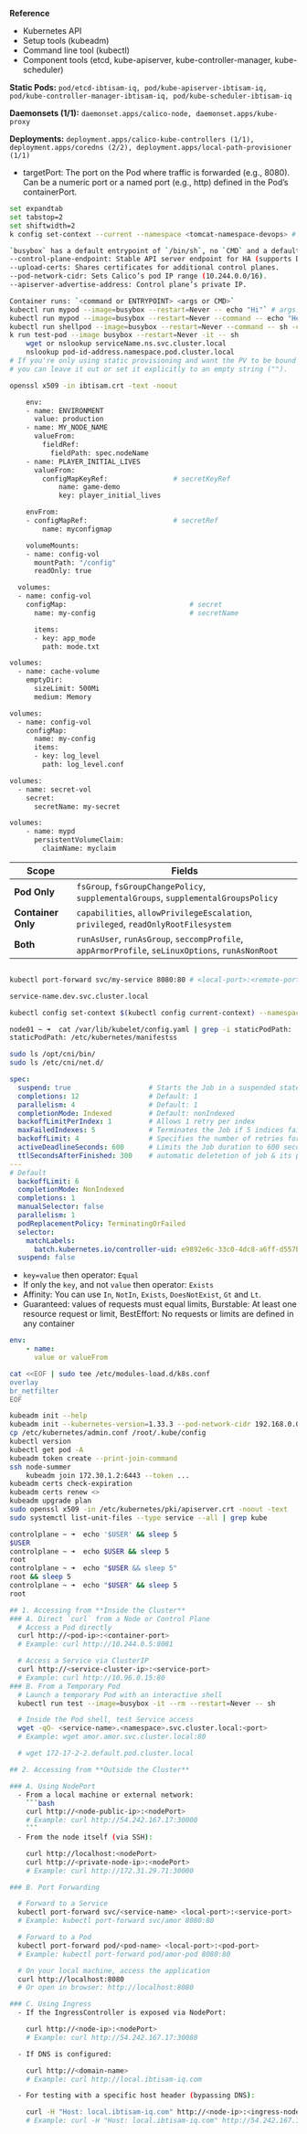 **Reference**
- Kubernetes API
- Setup tools (kubeadm)
- Command line tool (kubectl)
- Component tools (etcd, kube-apiserver, kube-controller-manager, kube-scheduler)

**Static Pods:** `pod/etcd-ibtisam-iq, pod/kube-apiserver-ibtisam-iq, pod/kube-controller-manager-ibtisam-iq, pod/kube-scheduler-ibtisam-iq`

**Daemonsets (1/1):** `daemonset.apps/calico-node, daemonset.apps/kube-proxy`

**Deployments:** `deployment.apps/calico-kube-controllers (1/1), deployment.apps/coredns (2/2), deployment.apps/local-path-provisioner (1/1)`

- targetPort: The port on the Pod where traffic is forwarded (e.g., 8080). Can be a numeric port or a named port (e.g., http) defined in the Pod’s containerPort.

```bash
set expandtab
set tabstop=2
set shiftwidth=2
k config set-context --current --namespace <tomcat-namespace-devops> # set the ns permanently
```

```bash
`busybox` has a default entrypoint of `/bin/sh`, no `CMD` and a default command of `sh -c`.
--control-plane-endpoint: Stable API server endpoint for HA (supports DNS or load balancer).
--upload-certs: Shares certificates for additional control planes.
--pod-network-cidr: Sets Calico’s pod IP range (10.244.0.0/16).
--apiserver-advertise-address: Control plane’s private IP.

Container runs: `<command or ENTRYPOINT> <args or CMD>`
kubectl run mypod --image=busybox --restart=Never -- echo "Hi"` # args: ["echo", "Hi"]
kubectl run mypod --image=busybox --restart=Never --command -- echo "Hello from BusyBox"
kubectl run shellpod --image=busybox --restart=Never --command -- sh -c "echo Hello && date" # Using Shell Logic with sh -c
k run test-pod --image busybox --restart=Never -it -- sh
    wget or nslookup serviceName.ns.svc.cluster.local
    nslookup pod-id-address.namespace.pod.cluster.local
# If you're only using static provisioning and want the PV to be bound to a PVC without any storage class,
# you can leave it out or set it explicitly to an empty string ("").    storageClassName: ""  # This disables dynamic provisioning for this PV

openssl x509 -in ibtisam.crt -text -noout
```

```bash
    env:
    - name: ENVIRONMENT
      value: production
    - name: MY_NODE_NAME
      valueFrom:
        fieldRef:
          fieldPath: spec.nodeName
    - name: PLAYER_INITIAL_LIVES
      valueFrom:
        configMapKeyRef:                # secretKeyRef
            name: game-demo           
            key: player_initial_lives

    envFrom:
    - configMapRef:                     # secretRef
        name: myconfigmap

    volumeMounts:
    - name: config-vol
      mountPath: "/config"
      readOnly: true

  volumes:
  - name: config-vol
    configMap:                              # secret
      name: my-config                       # secretName

      items:
      - key: app_mode
        path: mode.txt
```
```bash
volumes:
  - name: cache-volume
    emptyDir:
      sizeLimit: 500Mi
      medium: Memory

volumes:
  - name: config-vol
    configMap:
      name: my-config
      items:
      - key: log_level
        path: log_level.conf

volumes:
  - name: secret-vol
    secret:
      secretName: my-secret

volumes:
    - name: mypd
      persistentVolumeClaim:
        claimName: myclaim
```

| Scope              | Fields                                                                             |
| ------------------ | ---------------------------------------------------------------------------------- |
| **Pod Only**       | `fsGroup`, `fsGroupChangePolicy`, `supplementalGroups`, `supplementalGroupsPolicy` |
| **Container Only** | `capabilities`, `allowPrivilegeEscalation`, `privileged`, `readOnlyRootFilesystem` |
| **Both**           | `runAsUser`, `runAsGroup`, `seccompProfile`, `appArmorProfile`, `seLinuxOptions`, `runAsNonRoot`   |

```bash

kubectl port-forward svc/my-service 8080:80 # <local-port>:<remote-port> # open in browser: http://localhost:8080

service-name.dev.svc.cluster.local

kubectl config set-context $(kubectl config current-context) --namespace=prod

node01 ~ ➜  cat /var/lib/kubelet/config.yaml | grep -i staticPodPath:
staticPodPath: /etc/kubernetes/manifestss

sudo ls /opt/cni/bin/
sudo ls /etc/cni/net.d/
```
```yaml
spec:
  suspend: true                   # Starts the Job in a suspended state (default: false)
  completions: 12                 # Default: 1
  parallelism: 4                  # Default: 1
  completionMode: Indexed         # Default: nonIndexed  
  backoffLimitPerIndex: 1         # Allows 1 retry per index
  maxFailedIndexes: 5             # Terminates the Job if 5 indices fail
  backoffLimit: 4                 # Specifies the number of retries for failed Pods (default: 6)
  activeDeadlineSeconds: 600      # Limits the Job duration to 600 seconds    # overrides backoffLimit
  ttlSecondsAfterFinished: 300    # automatic deletetion of job & its pods after completion    # cleanup
---
# Default
  backoffLimit: 6
  completionMode: NonIndexed
  completions: 1
  manualSelector: false
  parallelism: 1
  podReplacementPolicy: TerminatingOrFailed
  selector:
    matchLabels:
      batch.kubernetes.io/controller-uid: e9892e6c-33c0-4dc8-a6ff-d557b9d7a67c
  suspend: false
```
- `key=value` then operator: `Equal`
- If only the `key`, and not `value` then operator: `Exists`
- Affinity: You can use `In`, `NotIn`, `Exists`, `DoesNotExist`, `Gt` and `Lt`.
- Guaranteed: values of requests must equal limits, Burstable: At least one resource request or limit, BestEffort: No requests or limits are defined in any container 
```yaml
env:
    - name:
      value or valueFrom
```
```bash
cat <<EOF | sudo tee /etc/modules-load.d/k8s.conf
overlay
br_netfilter
EOF
```

```bash
kubeadm init --help
kubeadm init --kubernetes-version=1.33.3 --pod-network-cidr 192.168.0.0/16 --ignore-preflight-errors=NumCPU
cp /etc/kubernetes/admin.conf /root/.kube/config
kubectl version
kubectl get pod -A
kubeadm token create --print-join-command
ssh node-summer
    kubeadm join 172.30.1.2:6443 --token ...
kubeadm certs check-expiration
kubeadm certs renew <>
kubeadm upgrade plan
sudo openssl x509 -in /etc/kubernetes/pki/apiserver.crt -noout -text
sudo systemctl list-unit-files --type service --all | grep kube
```
```bash
controlplane ~ ➜  echo '$USER' && sleep 5
$USER
controlplane ~ ➜  echo $USER && sleep 5
root
controlplane ~ ➜  echo "$USER && sleep 5"
root && sleep 5
controlplane ~ ➜  echo "$USER" && sleep 5
root
```


```bash
## 1. Accessing from **Inside the Cluster**
### A. Direct `curl` from a Node or Control Plane
  # Access a Pod directly
  curl http://<pod-ip>:<container-port>
  # Example: curl http://10.244.0.5:8081

  # Access a Service via ClusterIP
  curl http://<service-cluster-ip>:<service-port>
  # Example: curl http://10.96.0.15:80
### B. From a Temporary Pod
  # Launch a temporary Pod with an interactive shell
  kubectl run test --image=busybox -it --rm --restart=Never -- sh

  # Inside the Pod shell, test Service access
  wget -qO- <service-name>.<namespace>.svc.cluster.local:<port>
  # Example: wget amor.amor.svc.cluster.local:80

  # wget 172-17-2-2.default.pod.cluster.local

## 2. Accessing from **Outside the Cluster**

### A. Using NodePort
  - From a local machine or external network:
    ```bash
    curl http://<node-public-ip>:<nodePort>
    # Example: curl http://54.242.167.17:30000
    ```
  - From the node itself (via SSH):

    curl http://localhost:<nodePort>
    curl http://<private-node-ip>:<nodePort>
    # Example: curl http://172.31.29.71:30000

### B. Port Forwarding

  # Forward to a Service
  kubectl port-forward svc/<service-name> <local-port>:<service-port>
  # Example: kubectl port-forward svc/amor 8080:80

  # Forward to a Pod
  kubectl port-forward pod/<pod-name> <local-port>:<pod-port>
  # Example: kubectl port-forward pod/amor-pod 8080:80

  # On your local machine, access the application
  curl http://localhost:8080
  # Or open in browser: http://localhost:8080

### C. Using Ingress
  - If the IngressController is exposed via NodePort:

    curl http://<node-ip>:<nodePort>
    # Example: curl http://54.242.167.17:30080

  - If DNS is configured:

    curl http://<domain-name>
    # Example: curl http://local.ibtisam-iq.com

  - For testing with a specific host header (bypassing DNS):

    curl -H "Host: local.ibtisam-iq.com" http://<node-ip>:<ingress-nodePort>
    # Example: curl -H "Host: local.ibtisam-iq.com" http://54.242.167.17:30080
```
